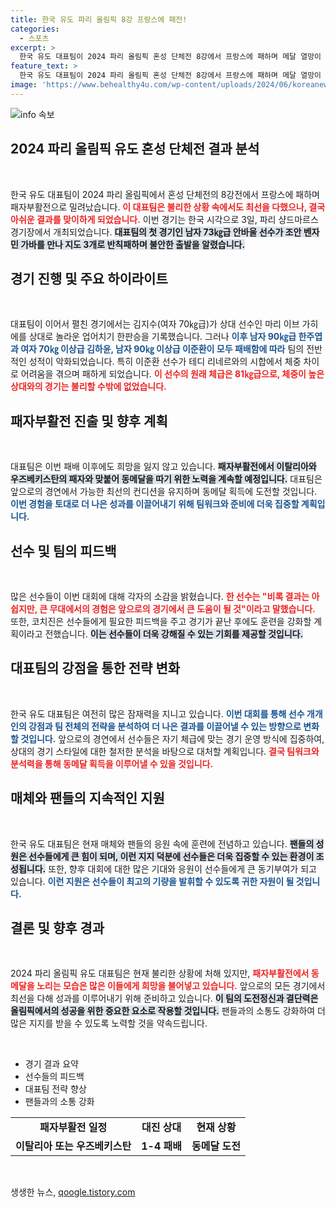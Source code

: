 ```yaml
---
title: 한국 유도 파리 올림픽 8강 프랑스에 패전!
categories:
  - 스포츠
excerpt: >
  한국 유도 대표팀이 2024 파리 올림픽 혼성 단체전 8강에서 프랑스에 패하며 메달 열망이 좌절됐다. 하지만 이들은 패자부활전에서 동메달을 향한 마지막 도전을 노리고 있다. 과연 그들은 다시 일어설 수 있을까?
feature_text: >
  한국 유도 대표팀이 2024 파리 올림픽 혼성 단체전 8강에서 프랑스에 패하며 메달 열망이 좌절됐다. 하지만 이들은 패자부활전에서 동메달을 향한 마지막 도전을 노리고 있다. 과연 그들은 다시 일어설 수 있을까?
image: 'https://www.behealthy4u.com/wp-content/uploads/2024/06/koreanews.jpg'
---
```


<p><img src="https://www.behealthy4u.com/wp-content/uploads/2024/06/koreanews.jpg" alt="info 속보" /></p>

<h2 data-ke-size="size26">2024 파리 올림픽 유도 혼성 단체전 결과 분석</h2>

<p data-ke-size="size16">&nbsp;</p>

<p>한국 유도 대표팀이 2024 파리 올림픽에서 혼성 단체전의 8강전에서 프랑스에 패하며 패자부활전으로 밀려났습니다. <b><span style="color: #ee2323;">이 대표팀은 불리한 상황 속에서도 최선을 다했으나, 결국 아쉬운 결과를 맞이하게 되었습니다.</span></b> 이번 경기는 한국 시각으로 3일, 파리 샹드마르스 경기장에서 개최되었습니다. <b><span style="background-color: #21538527;">대표팀의 첫 경기인 남자 73㎏급 안바울 선수가 조안 벤자민 가바를 만나 지도 3개로 반칙패하며 불안한 출발을 알렸습니다.</span></b> </p>

<h2 data-ke-size="size26">경기 진행 및 주요 하이라이트</h2>

<p data-ke-size="size16">&nbsp;</p>

<p>대표팀이 이어서 펼친 경기에서는 김지수(여자 70㎏급)가 상대 선수인 마리 이브 가히에를 상대로 놀라운 업어치기 한판승을 기록했습니다. 그러나 <b><span style="color: #1a5490;">이후 남자 90㎏급 한주엽과 여자 70㎏ 이상급 김하윤, 남자 90㎏ 이상급 이준환이 모두 패배함에 따라</span></b> 팀의 전반적인 성적이 악화되었습니다. 특히 이준환 선수가 테디 리네르와의 시합에서 체중 차이로 어려움을 겪으며 패하게 되었습니다. <b><span style="color: #ee2323;">이 선수의 원래 체급은 81㎏급으로, 체중이 높은 상대와의 경기는 불리할 수밖에 없었습니다.</span></b></p>

<h2 data-ke-size="size26">패자부활전 진출 및 향후 계획</h2>

<p data-ke-size="size16">&nbsp;</p>

<p>대표팀은 이번 패배 이후에도 희망을 잃지 않고 있습니다. <b><span style="background-color: #21538527;">패자부활전에서 이탈리아와 우즈베키스탄의 패자와 맞붙어 동메달을 따기 위한 노력을 계속할 예정입니다.</span></b> 대표팀은 앞으로의 경연에서 가능한 최선의 컨디션을 유지하며 동메달 획득에 도전할 것입니다. <b><span style="color: #1a5490;">이번 경험을 토대로 더 나은 성과를 이끌어내기 위해 팀워크와 준비에 더욱 집중할 계획입니다.</span></b></p>

<h2 data-ke-size="size26">선수 및 팀의 피드백</h2>

<p data-ke-size="size16">&nbsp;</p>

<p>많은 선수들이 이번 대회에 대해 각자의 소감을 밝혔습니다. <b><span style="color: #ee2323;">한 선수는 "비록 결과는 아쉽지만, 큰 무대에서의 경험은 앞으로의 경기에서 큰 도움이 될 것"이라고 말했습니다.</span></b> 또한, 코치진은 선수들에게 필요한 피드백을 주고 경기가 끝난 후에도 훈련을 강화할 계획이라고 전했습니다. <b><span style="background-color: #21538527;">이는 선수들이 더욱 강해질 수 있는 기회를 제공할 것입니다.</span></b></p>

<h2 data-ke-size="size26">대표팀의 강점을 통한 전략 변화</h2>

<p data-ke-size="size16">&nbsp;</p>

<p>한국 유도 대표팀은 여전히 많은 잠재력을 지니고 있습니다. <b><span style="color: #1a5490;">이번 대회를 통해 선수 개개인의 강점과 팀 전체의 전략을 분석하여 더 나은 결과를 이끌어낼 수 있는 방향으로 변화할 것입니다.</span></b> 앞으로의 경연에서 선수들은 자기 체급에 맞는 경기 운영 방식에 집중하여, 상대의 경기 스타일에 대한 철저한 분석을 바탕으로 대처할 계획입니다. <b><span style="color: #ee2323;">결국 팀워크와 분석력을 통해 동메달 획득을 이루어낼 수 있을 것입니다.</span></b></p>

<h2 data-ke-size="size26">매체와 팬들의 지속적인 지원</h2>

<p data-ke-size="size16">&nbsp;</p>

<p>한국 유도 대표팀은 현재 매체와 팬들의 응원 속에 훈련에 전념하고 있습니다. <b><span style="background-color: #21538527;">팬들의 성원은 선수들에게 큰 힘이 되며, 이런 지지 덕분에 선수들은 더욱 집중할 수 있는 환경이 조성됩니다.</span></b> 또한, 향후 대회에 대한 많은 기대와 응원이 선수들에게 큰 동기부여가 되고 있습니다. <b><span style="color: #1a5490;">이런 지원은 선수들이 최고의 기량을 발휘할 수 있도록 귀한 자원이 될 것입니다.</span></b></p>

<h2 data-ke-size="size26">결론 및 향후 경과</h2>

<p data-ke-size="size16">&nbsp;</p>

<p>2024 파리 올림픽 유도 대표팀은 현재 불리한 상황에 처해 있지만, <b><span style="color: #ee2323;">패자부활전에서 동메달을 노리는 모습은 많은 이들에게 희망을 불어넣고 있습니다.</span></b> 앞으로의 모든 경기에서 최선을 다해 성과를 이루어내기 위해 준비하고 있습니다. <b><span style="background-color: #21538527;">이 팀의 도전정신과 결단력은 올림픽에서의 성공을 위한 중요한 요소로 작용할 것입니다.</span></b> 팬들과의 소통도 강화하여 더 많은 지지를 받을 수 있도록 노력할 것을 약속드립니다. </p>

<p data-ke-size="size16">&nbsp;</p>

<ul>
  <li>경기 결과 요약</li>
  <li>선수들의 피드백</li>
  <li>대표팀 전략 향상</li>
  <li>팬들과의 소통 강화</li>
</ul>

<table style="width: 100%;">
  <tr>
    <td style="text-align: center; height: 17px;"><b>패자부활전 일정</b></td>
    <td style="text-align: center; height: 17px;"><b>대진 상대</b></td>
    <td style="text-align: center; height: 17px;"><b>현재 상황</b></td>
  </tr>
  <tr>
    <td style="text-align: center; height: 17px;"><b>이탈리아 또는 우즈베키스탄</b></td>
    <td style="text-align: center; height: 17px;"><b>1-4 패배</b></td>
    <td style="text-align: center; height: 17px;"><b>동메달 도전</b></td>
  </tr>
</table>

<p data-ke-size="size16">&nbsp;</p>
생생한 뉴스, <a href="https://qoogle.tistory.com" rel="dofollow">qoogle.tistory.com</a>



